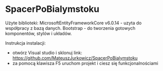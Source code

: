 # SpacerPoBialymstoku

Użyte biblioteki:
MicrosoftEntityFrameworkCore v6.0.14 - uzyta do współpracy z bazą danych.
Bootstrap - do tworzenia gotowych komponentów, stylów i układów.

Instrukcja instalacji:
- otwórz Visual studio i sklonuj link: https://github.com/MateuszJurkowicz/SpacerPoBialymstoku
- za pomocą klawisza F5 uruchom projekt i ciesz się funkcjonalnościami
